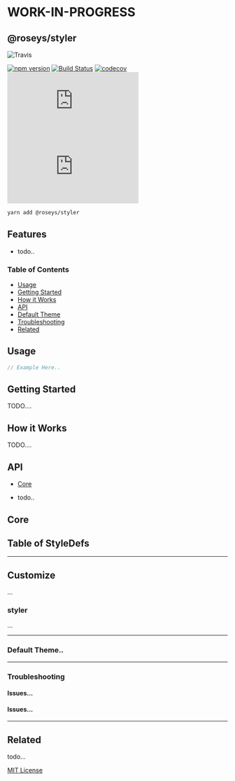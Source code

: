 # WORK-IN-PROGRESS

## @roseys/styler

![Travis](https://img.shields.io/travis/JoshRosenstein/styler.svg?style=for-the-badge)

[![npm version](https://badge.fury.io/js/%40roseys%2Fstyler.svg)](https://badge.fury.io/js/%40roseys%2Fstyler)
[![Build Status](https://travis-ci.org/JoshRosenstein/styler.svg?branch=master)](https://travis-ci.org/JoshRosenstein/styler)
[![codecov](https://codecov.io/gh/JoshRosenstein/styler/branch/master/graph/badge.svg)](https://codecov.io/gh/JoshRosenstein/styler)
![core gzip size](http://img.badgesize.io/https://unpkg.com/@roseys/styler@0.0.16/dist/styler.umd.js?compression=gzip&label=core%20gzip%20size)
![core size](http://img.badgesize.io/https://unpkg.com/@roseys/styler@0.0.16/dist/styler.umd.js?label=core%20size)


```sh
yarn add @roseys/styler
```

## Features

- todo..

### Table of Contents

- [Usage](#usage)
- [Getting Started](#getting-started)
- [How it Works](#how-it-works)
- [API](#api)
- [Default Theme](#default-theme)
- [Troubleshooting](#troubleshooting)
- [Related](#related)

## Usage

```jsx
// Example Here..
```

## Getting Started

TODO....

## How it Works

TODO....

## API

- [Core](#core)

- todo..

## Core

## Table of StyleDefs

---

## Customize

...

### styler

...

---

### Default Theme..

---

### Troubleshooting

#### Issues...

#### Issues...

---

## Related

todo...

[MIT License](LICENSE.md)
